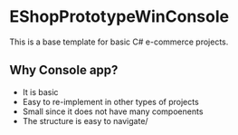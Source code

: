 EShopPrototypeWinConsole
=======
This is a base template for basic C# e-commerce projects.


Why Console app?
--------
- It is basic
- Easy to re-implement in other types of projects
- Small since it does not have many compoenents 
- The structure is easy to navigate/
